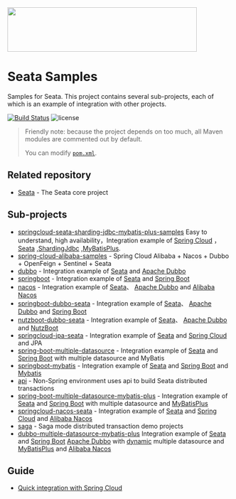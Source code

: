 <img src="https://github.com/seata/seata-samples/blob/master/doc/img/seata.png"  height="100" width="426">

# Seata Samples

Samples for Seata. This project contains several sub-projects, each of which is an example of integration with other
projects.

[![Build Status](https://travis-ci.org/seata/seata-samples.svg?branch=master)](https://travis-ci.org/seata/seata-samples)
![license](https://img.shields.io/github/license/seata/seata-samples.svg)

> Friendly note: because the project depends on too much, all Maven modules are commented out  by default.
>
> You can modify [`pom.xml`](https://github.com/seata/seata-samples/blob/master/pom.xml).

## Related repository

* [Seata](https://github.com/seata/seata) - The Seata core project

## Sub-projects

* [springcloud-seata-sharding-jdbc-mybatis-plus-samples](https://github.com/wilbur-ltf/seata-samples/tree/master/springcloud-seata-sharding-jdbc-mybatis-plus-samples) Easy to understand, high availability，Integration example of  [Spring Cloud](https://github.com/spring-cloud) ，[Seata](https://github.com/seata/seata) ,[ShardingJdbc](https://github.com/apache/shardingsphere) ,[MyBatisPlus](https://github.com/baomidou/mybatis-plus).
* [spring-cloud-alibaba-samples](https://github.com/seata/seata-samples/tree/master/spring-cloud-alibaba-samples) -
  Spring Cloud Alibaba + Nacos + Dubbo + OpenFeign + Sentinel + Seata
* [dubbo](https://github.com/seata/seata-samples/tree/master/dubbo) - Integration example
  of [Seata](https://github.com/seata/seata) and [Apache Dubbo](https://github.com/apache/dubbo)
* [springboot](https://github.com/seata/seata-samples/tree/master/springboot) - Integration example
  of [Seata](https://github.com/seata/seata) and [Spring Boot](https://github.com/spring-projects/spring-boot/)
* [nacos](https://github.com/seata/seata-samples/tree/master/nacos) - Integration example
  of [Seata](https://github.com/alibaba/fescar)、 [Apache Dubbo](https://github.com/apache/dubbo)
  and [Alibaba Nacos](https://github.com/alibaba/nacos/)
* [springboot-dubbo-seata](https://github.com/seata/seata-samples/tree/master/springboot-dubbo-seata) - Integration
  example of [Seata](https://github.com/seata/seata)、 [Apache Dubbo](https://github.com/apache/dubbo)
  and [Spring Boot](https://github.com/spring-projects/spring-boot/)
* [nutzboot-dubbo-seata](https://github.com/seata/seata-samples/tree/master/nutzboot-dubbo-fescar) - Integration example
  of [Seata](https://github.com/seata/seata)、 [Apache Dubbo](https://github.com/apache/dubbo)
  and [NutzBoot](https://github.com/nutzam/nutzboot/)
* [springcloud-jpa-seata](https://github.com/seata/seata-samples/tree/master/springcloud-jpa-seata) - Integration
  example of [Seata](https://github.com/Seata) and [Spring Cloud](https://github.com/spring-cloud) and JPA
* [spring-boot-multiple-datasource](./multiple-datasource) - Integration example of [Seata](https://github.com/Seata)
  and [Spring Boot](https://github.com/spring-projects/spring-boot/) with multiple datasource and MyBatis
* [springboot-mybatis](https://github.com/seata/seata-samples/tree/master/springboot-mybatis) - Integration example
  of [Seata](https://github.com/Seata) and [Spring Boot](https://github.com/spring-projects/spring-boot/)
  and [Mybatis](https://github.com/mybatis/mybatis-3)
* [api](https://github.com/seata/seata-samples/tree/master/api) - Non-Spring environment uses api to build Seata
  distributed transactions
* [spring-boot-multiple-datasource-mybatis-plus](./multiple-datasource-mybatis-plus) - Integration example
  of [Seata](https://github.com/Seata) and [Spring Boot](https://github.com/spring-projects/spring-boot/) with multiple
  datasource and [MyBatisPlus](https://github.com/baomidou/mybatis-plus)
* [springcloud-nacos-seata](https://github.com/seata/seata-samples/tree/master/springcloud-nacos-seata) - Integration
  example of [Seata](https://github.com/Seata) and [Spring Cloud](https://github.com/spring-cloud)
  and [Alibaba Nacos](https://github.com/alibaba/nacos/)
* [saga](https://github.com/seata/seata-samples/tree/master/saga) - Saga mode distributed transaction demo projects
* [dubbo-multiple-datasource-mybatis-plus](https://github.com/seata/seata-samples/tree/master/dubbo-multiple-datasource-mybatis-plus) Integration example of [Seata](https://github.com/Seata) and [Spring Boot](https://github.com/spring-projects/spring-boot/) [Apache Dubbo](https://github.com/apache/dubbo) with  [dynamic](https://github.com/baomidou/dynamic-datasource-spring-boot-starter) multiple datasource and [MyBatisPlus](https://github.com/baomidou/mybatis-plus) and [Alibaba Nacos](https://github.com/alibaba/nacos/)

## Guide

- [Quick integration with Spring Cloud](./doc/quick-integration-with-spring-cloud.md)
